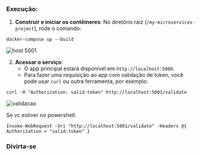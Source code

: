 ### Execução:

1. **Construir e iniciar os contêineres**:
No diretório raiz (`/my-microservices-project`), rode o comando:

```
docker-compose up --build
```
![host 5001](https://github.com/user-attachments/assets/bc67c159-614c-4f7f-a2ec-e2f6abbd1e21)


2. **Acessar o serviço**:
    - O app principal estará disponível em `http://localhost:5000`.
    - Para fazer uma requisição ao app com validação de token, você pode usar `curl` ou outra ferramenta, por exemplo:

```
curl -H "Authorization: valid-token" http://localhost:5001/validate
```

![validacao](https://github.com/user-attachments/assets/3a087f29-ba39-46d3-b604-963f54d8a283)

Se vc estiver no powershell:

```
Invoke-WebRequest -Uri "http://localhost:5001/validate" -Headers @{ Authorization = "valid-token" }
```


### Divirta-se
